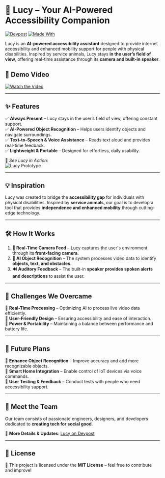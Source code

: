 # 🐾 Lucy – Your AI-Powered Accessibility Companion

[![Devpost](https://img.shields.io/badge/Devpost-Project-blue?style=for-the-badge&logo=devpost)](https://devpost.com/software/lucy-0v6lpm)
[![Made With](https://img.shields.io/badge/Made%20With-Passion❤️-red?style=for-the-badge)](#)

Lucy is an **AI-powered accessibility assistant** designed to provide internet accessibility and enhanced mobility support for people with physical disabilities. Inspired by service animals, Lucy stays **in the user’s field of view**, offering real-time assistance through its **camera and built-in speaker**.

## 🎥 Demo Video
[![Watch the Video](https://img.youtube.com/vi/GRENRaAo0oI/maxresdefault.jpg)](https://www.youtube.com/watch?v=GRENRaAo0oI)

---

## ✨ Features

✅ **Always Present** – Lucy stays in the user’s field of view, offering constant support.  
✅ **AI-Powered Object Recognition** – Helps users identify objects and navigate surroundings.  
✅ **Text-to-Speech & Voice Assistance** – Reads text aloud and provides real-time feedback.  
✅ **Lightweight & Portable** – Designed for effortless, daily usability.  

📸 *See Lucy in Action:*  
![Lucy Prototype](https://devpost.com/software/lucy-0v6lpm/screenshot)

---

## 💡 Inspiration

Lucy was created to bridge the **accessibility gap** for individuals with physical disabilities. Inspired by **service animals**, our goal is to develop a tool that provides **independence and enhanced mobility** through cutting-edge technology.

---

## 🛠️ How It Works

1. **🎥 Real-Time Camera Feed** – Lucy captures the user's environment through its **front-facing camera**.  
2. **🧠 AI Object Recognition** – The system processes video data to identify **objects, text, and obstacles**.  
3. **🔊 Auditory Feedback** – The built-in **speaker provides spoken alerts and descriptions** to assist the user.  

---

## 🚀 Challenges We Overcame

💭 **Real-Time Processing** – Optimizing AI to process live video data efficiently.  
📱 **User-Friendly Design** – Ensuring accessibility and ease of interaction.  
🔋 **Power & Portability** – Maintaining a balance between performance and battery life.  

---

## 🎯 Future Plans

🔹 **Enhance Object Recognition** – Improve accuracy and add more recognizable objects.  
🔹 **Smart Home Integration** – Enable control of IoT devices via voice commands.  
🔹 **User Testing & Feedback** – Conduct tests with people who need accessibility support.  

---

## 👥 Meet the Team

Our team consists of passionate engineers, designers, and developers dedicated to **creating tech for social good**.  

📌 **More Details & Updates**: [Lucy on Devpost](https://devpost.com/software/lucy-0v6lpm)  

---

## 📜 License

📝 This project is licensed under the **MIT License** – feel free to contribute and improve!  
